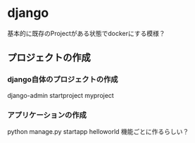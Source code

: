 # django

基本的に既存のProjectがある状態でdockerにする模様？

## プロジェクトの作成
### django自体のプロジェクトの作成
django-admin startproject myproject

### アプリケーションの作成
python manage.py startapp helloworld
機能ごとに作るらしい？